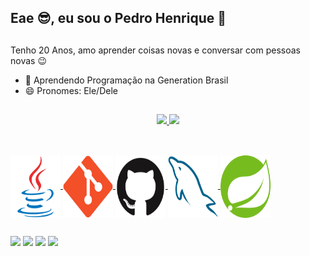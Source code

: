 ## Eae 😎, eu sou o Pedro Henrique 👋

##
Tenho 20 Anos, amo aprender coisas novas e conversar com pessoas novas 😉
- 🌱 Aprendendo Programação na Generation Brasil
- 😄 Pronomes: Ele/Dele

##
<div align="center">
<a href="https://github.com/Pddro1"><img height="150em" src="https://github-readme-stats.vercel.app/api?username=Pddro1&show_icons=true&theme=tokyonight&include_all_commits=true&count_private=true"/>
<img height="150em" src="https://github-readme-stats.vercel.app/api/top-langs/?username=Pddro1&layout=compact&langs_count=7&theme=tokyonight"/>
</div>

##

<div style="display: inline_block"><br>
  <img align="center" alt="PedroJava" height="100" width="80" src="https://github.com/devicons/devicon/blob/master/icons/java/java-original.svg">
  <img align="center" alt="PedroGit" height="100" width="80" src="https://github.com/devicons/devicon/blob/master/icons/git/git-original.svg">
  <img align="center" alt="PedroGitHub" height="100" width="80" src="https://github.com/devicons/devicon/blob/master/icons/github/github-original.svg">
  <img align="center" alt="PedroGitHub" height="100" width="80" src="https://github.com/devicons/devicon/blob/master/icons/mysql/mysql-original.svg">
  <img align="center" alt="PedroGitHub" height="100" width="80" src="https://github.com/devicons/devicon/blob/master/icons/spring/spring-original.svg">
  </div>
  
##
 
<div> 
<a href="https://www.instagram.com/pdro_camargo/" target="_blank"><img src="https://img.shields.io/badge/-Instagram-%23E4405F?style=for-the-badge&logo=instagram&logoColor=white" target="_blank"></a>
<a href="https://www.twitch.tv/eopedros1" target="_blank"><img src="https://img.shields.io/badge/Twitch-9146FF?style=for-the-badge&logo=twitch&logoColor=white" target="_blank"></a> 
<a href = "mailto:pedrohcamargon@gmail.com"><img src="https://img.shields.io/badge/-Gmail-%23333?style=for-the-badge&logo=gmail&logoColor=white" target="_blank"></a>
<a href="https://www.linkedin.com/in/pedro-camargo15/" target="_blank"><img src="https://img.shields.io/badge/-LinkedIn-%230077B5?style=for-the-badge&logo=linkedin&logoColor=white" target="_blank"></a>
</div>

